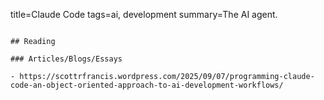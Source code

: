 title=Claude Code
tags=ai, development
summary=The AI agent.
~~~~~~

## Reading

### Articles/Blogs/Essays

- https://scottrfrancis.wordpress.com/2025/09/07/programming-claude-code-an-object-oriented-approach-to-ai-development-workflows/

